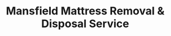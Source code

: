 ---
layout: location.njk
title: Mansfield Mattress Removal & Disposal Service
description: Professional mattress removal in Mansfield, TX. Next-day pickup  Licensed, insured, and eco-friendly serving Historic Downtown and MISD communities.
permalink: /mattress-removal/texas/dallas/mansfield/
city: Mansfield
state: Texas
stateSlug: texas
parentMetro: Dallas
coordinates:
  lat: 32.5632
  lng: -97.1417
pricing:
  startingPrice: 125
  single: 125
  queen: 125
  king: 135
  boxSpring: 30
neighborhoods:
  - name: "Historic Downtown Mansfield"
    zipCodes: ["76063", "76065"]
  - name: "Walnut Creek"
    zipCodes: ["76063", "76065"]
  - name: "Heritage Park"
    zipCodes: ["76063", "76084"]
  - name: "Hawaiian Falls Area"
    zipCodes: ["76063", "76065"]
  - name: "MISD District"
    zipCodes: ["76063", "76065"]
  - name: "Woodland Hills"
    zipCodes: ["76063", "76084"]
  - name: "Cross Creek"
    zipCodes: ["76063", "76065"]
  - name: "Remington Park"
    zipCodes: ["76063", "76084"]
  - name: "Forest Creek"
    zipCodes: ["76063", "76065"]
  - name: "Mansfield National"
    zipCodes: ["76063", "76084"]
  - name: "Legacy Hills"
    zipCodes: ["76063", "76065"]
  - name: "Big League Dreams Area"
    zipCodes: ["76063", "76084"]
  - name: "Farr Best Theater District"
    zipCodes: ["76063", "76065"]
  - name: "Fieldhouse USA Area"
    zipCodes: ["76063", "76084"]
  - name: "StarCenter District"
    zipCodes: ["76063", "76065"]
zipCodes: 
  - "76063"
  - "76065"
  - "76084"
recyclingPartners:
  - "City of Mansfield Environmental Services"
  - "Republic Services"
  - "Tarrant County Waste Management"
  - "Ellis County Environmental Services"
localRegulations: "Mansfield provides comprehensive residential waste collection with trash pickup twice weekly starting at 7 AM, plus bulk waste disposal services for residents. The city requires proper cart placement with minimum three-foot spacing and prohibits overfilled containers to prevent street litter. Bulk items and hazardous materials require coordination with city environmental services through scheduled pickup appointments. Republic Services partners with Mansfield for additional waste management coordination throughout the community. Our professional mattress removal service eliminates these municipal coordination requirements - no twice-weekly scheduling constraints, no cart spacing requirements, no bulk appointment coordination with city services, and no hazardous material classification concerns. We provide streamlined next-day pickup with transparent pricing, offering superior convenience compared to Mansfield's comprehensive but complex municipal waste management system that requires multiple coordination points and scheduling restrictions."
nearbyCities:
  - name: "Dallas"
    distance: "30 miles"
    isSuburb: false
  - name: "Fort Worth"
    distance: "20 miles"
    isSuburb: false
  - name: "Arlington"
    distance: "10 miles"
    isSuburb: true
  - name: "Grand Prairie"
    distance: "10 miles"
    isSuburb: true
  - name: "Irving"
    distance: "18 miles"
    isSuburb: true
  - name: "Garland"
    distance: "35 miles"
    isSuburb: true
reviews:
  count: 289
  featured:
    - reviewer: "Lisa M."
      rating: 5
      text: "Perfect timing! We needed our guest room mattress removed before family visited for our daughter's Legacy High graduation. Booked online Sunday, they picked up Tuesday morning. Professional team and fair pricing."
      neighborhood: "Legacy Hills"
    - reviewer: "Robert K."
      rating: 5
      text: "Work at Mouser Electronics and my schedule is pretty demanding. These guys made it simple - called during lunch break, they handled pickup the next day. Much easier than coordinating with city services."
      neighborhood: "Heritage Park"
    - reviewer: "Amanda S."
      rating: 5
      text: "Fantastic service! We live near Historic Downtown and they coordinated perfectly around the Pickle Parade weekend. Quick, professional, and respectful of our neighborhood. Highly recommend!"
      neighborhood: "Historic Downtown Mansfield"
faqs:
  - question: "How quickly can mattresses be removed in Mansfield?"
    answer: "Next-day pickup available throughout Mansfield neighborhoods, accommodating MISD school schedules, Historic Downtown events, and busy suburban family lifestyles."
  - question: "Which Mansfield areas do you serve?"
    answer: "Complete service coverage from Historic Downtown to Hawaiian Falls area, MISD districts to Heritage Park, spanning ZIP codes 76063-76084 including all residential neighborhoods."
  - question: "What's included in your Mansfield pickup service?"
    answer: "Full-service pickup, loading, transportation, and eco-friendly recycling for one mattress. Box springs add $30 each with transparent pricing."
  - question: "How does your service compare to Mansfield's waste collection?"
    answer: "We eliminate twice-weekly scheduling coordination, avoid cart placement restrictions, skip bulk appointment requirements with city services, and provide immediate next-day pickup without Mansfield's municipal coordination complexity."
  - question: "Can you accommodate MISD school district schedules?"
    answer: "Absolutely. We coordinate around academic calendars for all MISD schools, from elementary through Legacy High, Summit High, and Timberview High, accommodating family schedules throughout the district."
  - question: "Do you serve Historic Downtown and entertainment areas?"
    answer: "Yes, we accommodate Historic Downtown events, Farr Best Theater schedules, Hawaiian Falls seasonal timing, and community festivals while providing respectful service to residential neighborhoods."
  - question: "Are you licensed in Tarrant and Ellis Counties?"
    answer: "We maintain all required Texas, Tarrant County, and Ellis County permits with comprehensive insurance, ensuring compliant disposal through our nationwide recycling network."
  - question: "What payment methods work in Mansfield?"
    answer: "All major credit cards, cash, and invoicing options available for residents, MISD families, local employees, and businesses throughout Mansfield's diverse community."
schema:
  "@type": "LocalBusiness"
  name: "A Bedder World Mansfield"
  address:
    "@type": "PostalAddress"
    addressLocality: "Mansfield"
    addressRegion: "TX"
    addressCountry: "US"
  geo:
    "@type": "GeoCoordinates" 
    latitude: 32.5632
    longitude: -97.1417
  telephone: "(720) 263-6094"
  priceRange: "$125-$180"
  aggregateRating:
    "@type": "AggregateRating"
    ratingValue: 4.9
    reviewCount: 289
pageContent:
  heroDescription: "Professional mattress removal serving Mansfield's Historic Downtown and thriving suburban communities. Our licensed, insured teams provide reliable next-day pickup throughout MISD districts with transparent pricing and eco-friendly disposal."
  
  aboutService: "Convenient mattress removal streamlines disposal for Mansfield's 82,394 residents without municipal coordination hassles. Book our next-day service online and skip the complexity of city waste management - no twice-weekly scheduling conflicts, no cart spacing requirements, no bulk appointment coordination. Our transparent pricing starts at $125 with licensed teams handling complete pickup and transportation while you focus on what matters most. Whether you're a Mouser Electronics employee working demanding shifts, a family in Legacy Hills, or Historic Downtown residents coordinating around community festivals, our flexible service adapts to diverse Mansfield lifestyles. From Hawaiian Falls area families to Heritage Park professionals relocating for work, we accommodate everyone across established and growing neighborhoods. Mansfield's municipal system requires twice-weekly waste coordination, proper cart placement with three-foot spacing, and separate bulk appointment scheduling - constraints that don't fit busy suburban schedules. Our streamlined alternative eliminates these barriers: one simple booking, next-day pickup, complete transportation handling. Each collected mattress flows into our nationwide recycling network with proven 80% material recovery rates, supporting responsible disposal throughout Walnut Creek, Forest Creek, and Cross Creek neighborhoods while complementing Mansfield's commitment to sustainable suburban growth."

  serviceAreasIntro: "Comprehensive mattress pickup throughout Mansfield's established neighborhoods and growing suburban developments. From Historic Downtown's century-old charm to modern communities near Hawaiian Falls, our operations navigate Tarrant and Ellis County boundaries while accommodating MISD district schedules and local entertainment venues."

  environmentalImpact: "Our Mansfield mattress removal service demonstrates environmental responsibility through systematic recycling that benefits the local community. Since establishing operations in this Dallas suburb, our team has successfully collected and processed 289 mattresses from Mansfield homes, diverting 8,670 cubic feet of bulky waste from Tarrant and Ellis County landfills. Through our established recycling partnerships, we've recovered 26 tons of steel springs now used in construction materials, 12 tons of foam repurposed for automotive and furniture manufacturing, and 6 tons of textile materials converted into insulation products. Every mattress we remove from Mansfield residences - from Historic Downtown renovations to MISD family relocations to Hawaiian Falls area upgrades - enters our comprehensive material recovery process rather than regional waste streams. Our hands-on recycling approach provides Mansfield residents with an environmentally conscious disposal solution that supports the community's sustainable growth goals while eliminating the coordination complexity of municipal bulk waste management throughout this thriving Dallas-Fort Worth suburb."

  howItWorksScheduling: "Simple online booking accommodates Mansfield's suburban rhythms - MISD academic calendars, Historic Downtown cultural events, and family schedules throughout established neighborhoods."

  howItWorksService: "Professional teams navigate Mansfield's layout across multiple counties, serving everything from Historic Downtown historic homes to modern suburban developments with consistent reliability."

  howItWorksDisposal: "Each mattress collected from Mansfield homes connects directly to our nationwide recycling network, where proven processing methods ensure maximum material recovery supporting community environmental goals."

  sidebarStats:
    mattressesRemoved: "289"
---